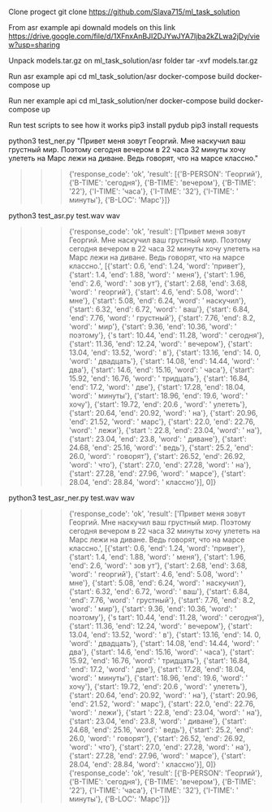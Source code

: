 Clone progect 
  git clone https://github.com/Slava715/ml_task_solution
  
From asr example api downald models on this link
  https://drive.google.com/file/d/1XFnxAnBJI2DJYwJYA7Ijba2kZLwa2jDy/view?usp=sharing
  
  Unpack models.tar.gz on ml_task_solution/asr folder
    tar -xvf models.tar.gz
    
Run asr example api
  cd ml_task_solution/asr
  docker-compose build
  docker-compose up
  
Run ner example api
  cd ml_task_solution/ner
  docker-compose build
  docker-compose up
  
Run test scripts to see how it works
  pip3 install pydub
  pip3 install requests
  
  python3 test_ner.py "Привет меня зовут Георгий. Мне наскучил ваш грустный мир. Поэтому сегодня вечером в 22 часа 32 минуты хочу улететь на Марс лежи на    диване. Ведь говорят, что на марсе классно."
  >>> {'response_code': 'ok', 'result': [{'B-PERSON': 'Георгий'}, {'B-TIME': 'сегодня'}, {'B-TIME': 'вечером'}, {'B-TIME': '22'}, {'I-TIME': 'часа'}, {'I-TIME': '32'}, {'I-TIME': '   минуты'}, {'B-LOC': 'Марс'}]}
  
  python3 test_asr.py test.wav wav
  >>> {'response_code': 'ok', 'result': ['Привет меня зовут Георгий. Мне наскучил ваш грустный мир. Поэтому сегодня вечером в 22 часа 32 минуты хочу улететь на Марс лежи на диване.    Ведь говорят, что на марсе классно.', [{'start': 0.6, 'end': 1.24, 'word': 'привет'}, {'start': 1.4, 'end': 1.88, 'word': ' меня'}, {'start': 1.96, 'end': 2.6, 'word': ' зов   ут'}, {'start': 2.68, 'end': 3.68, 'word': ' георгий'}, {'start': 4.6, 'end': 5.08, 'word': ' мне'}, {'start': 5.08, 'end': 6.24, 'word': ' наскучил'}, {'start': 6.32, 'end':    6.72, 'word': ' ваш'}, {'start': 6.84, 'end': 7.76, 'word': ' грустный'}, {'start': 7.76, 'end': 8.2, 'word': ' мир'}, {'start': 9.36, 'end': 10.36, 'word': ' поэтому'}, {'s   tart': 10.44, 'end': 11.28, 'word': ' сегодня'}, {'start': 11.36, 'end': 12.24, 'word': ' вечером'}, {'start': 13.04, 'end': 13.52, 'word': ' в'}, {'start': 13.16, 'end': 14.   0, 'word': ' двадцать'}, {'start': 14.08, 'end': 14.44, 'word': ' два'}, {'start': 14.6, 'end': 15.16, 'word': ' часа'}, {'start': 15.92, 'end': 16.76, 'word': ' тридцать'},    {'start': 16.84, 'end': 17.2, 'word': ' две'}, {'start': 17.28, 'end': 18.04, 'word': ' минуты'}, {'start': 18.96, 'end': 19.6, 'word': ' хочу'}, {'start': 19.72, 'end': 20.6   , 'word': ' улететь'}, {'start': 20.64, 'end': 20.92, 'word': ' на'}, {'start': 20.96, 'end': 21.52, 'word': ' марс'}, {'start': 22.0, 'end': 22.76, 'word': ' лежи'}, {'start   ': 22.8, 'end': 23.04, 'word': ' на'}, {'start': 23.04, 'end': 23.8, 'word': ' диване'}, {'start': 24.68, 'end': 25.16, 'word': ' ведь'}, {'start': 25.2, 'end': 26.0, 'word':    ' говорят'}, {'start': 26.52, 'end': 26.92, 'word': ' что'}, {'start': 27.0, 'end': 27.28, 'word': ' на'}, {'start': 27.28, 'end': 27.96, 'word': ' марсе'}, {'start': 28.04,    'end': 28.84, 'word': ' классно'}], 0]}
  
  python3 test_asr_ner.py test.wav wav
  >>> {'response_code': 'ok', 'result': ['Привет меня зовут Георгий. Мне наскучил ваш грустный мир. Поэтому сегодня вечером в 22 часа 32 минуты хочу улететь на Марс лежи на диване.    Ведь говорят, что на марсе классно.', [{'start': 0.6, 'end': 1.24, 'word': 'привет'}, {'start': 1.4, 'end': 1.88, 'word': ' меня'}, {'start': 1.96, 'end': 2.6, 'word': ' зов   ут'}, {'start': 2.68, 'end': 3.68, 'word': ' георгий'}, {'start': 4.6, 'end': 5.08, 'word': ' мне'}, {'start': 5.08, 'end': 6.24, 'word': ' наскучил'}, {'start': 6.32, 'end':    6.72, 'word': ' ваш'}, {'start': 6.84, 'end': 7.76, 'word': ' грустный'}, {'start': 7.76, 'end': 8.2, 'word': ' мир'}, {'start': 9.36, 'end': 10.36, 'word': ' поэтому'}, {'s   tart': 10.44, 'end': 11.28, 'word': ' сегодня'}, {'start': 11.36, 'end': 12.24, 'word': ' вечером'}, {'start': 13.04, 'end': 13.52, 'word': ' в'}, {'start': 13.16, 'end': 14.   0, 'word': ' двадцать'}, {'start': 14.08, 'end': 14.44, 'word': ' два'}, {'start': 14.6, 'end': 15.16, 'word': ' часа'}, {'start': 15.92, 'end': 16.76, 'word': ' тридцать'},    {'start': 16.84, 'end': 17.2, 'word': ' две'}, {'start': 17.28, 'end': 18.04, 'word': ' минуты'}, {'start': 18.96, 'end': 19.6, 'word': ' хочу'}, {'start': 19.72, 'end': 20.6   , 'word': ' улететь'}, {'start': 20.64, 'end': 20.92, 'word': ' на'}, {'start': 20.96, 'end': 21.52, 'word': ' марс'}, {'start': 22.0, 'end': 22.76, 'word': ' лежи'}, {'start   ': 22.8, 'end': 23.04, 'word': ' на'}, {'start': 23.04, 'end': 23.8, 'word': ' диване'}, {'start': 24.68, 'end': 25.16, 'word': ' ведь'}, {'start': 25.2, 'end': 26.0, 'word':    ' говорят'}, {'start': 26.52, 'end': 26.92, 'word': ' что'}, {'start': 27.0, 'end': 27.28, 'word': ' на'}, {'start': 27.28, 'end': 27.96, 'word': ' марсе'}, {'start': 28.04,    'end': 28.84, 'word': ' классно'}], 0]}
  >>> {'response_code': 'ok', 'result': [{'B-PERSON': 'Георгий'}, {'B-TIME': 'сегодня'}, {'B-TIME': 'вечером'}, {'B-TIME': '22'}, {'I-TIME': 'часа'}, {'I-TIME': '32'}, {'I-TIME': '   минуты'}, {'B-LOC': 'Марс'}]}
